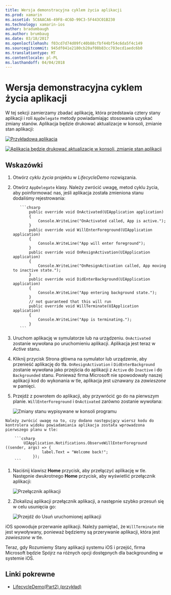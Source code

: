 ```yaml
---
title: Wersja demonstracyjna cyklem życia aplikacji
ms.prod: xamarin
ms.assetid: 5C8AACA6-49F8-4C6D-99C3-5F443C01B230
ms.technology: xamarin-ios
author: bradumbaugh
ms.author: brumbaug
ms.date: 03/18/2017
ms.openlocfilehash: f03cd7d74d09fc40b88cfbf44bf54c6da5f4c149
ms.sourcegitcommit: 945df041e2180cb20af08b83cc703ecd1aedc6b0
ms.translationtype: MT
ms.contentlocale: pl-PL
ms.lasthandoff: 04/04/2018
---
```

# <a name="application-lifecycle-demo"></a>Wersja demonstracyjna cyklem życia aplikacji

W tej sekcji zamierzamy zbadać aplikację, która przedstawia cztery stany aplikacji i roli `AppDelegate` metody powiadamiając stosowania uzyskać zmiany stanów. Aplikacja będzie drukować aktualizacje w konsoli, zmianie stan aplikacji:

 [![](application-lifecycle-demo-images/image3.png "Przykładowa aplikacja")](application-lifecycle-demo-images/image3.png#lightbox)

 [![](application-lifecycle-demo-images/image4.png "Aplikacja będzie drukować aktualizacje w konsoli, zmianie stan aplikacji")](application-lifecycle-demo-images/image4.png#lightbox)

## <a name="walkthrough"></a>Wskazówki


  1. Otwórz _cyklu życia_ projektu w _LifecycleDemo_ rozwiązania.
  1. Otwórz `AppDelegate` klasy. Należy zwrócić uwagę, metod cyklu życia, aby poinformować nas, jeśli aplikacja została zmieniona stanu dodaliśmy rejestrowania:

            ```chsarp
                public override void OnActivated(UIApplication application)
                {
                    Console.WriteLine("OnActivated called, App is active.");
                }
                public override void WillEnterForeground(UIApplication application)
                {
                    Console.WriteLine("App will enter foreground");
                }
                public override void OnResignActivation(UIApplication application)
                {
                    Console.WriteLine("OnResignActivation called, App moving to inactive state.");
                }
                public override void DidEnterBackground(UIApplication application)
                {
                    Console.WriteLine("App entering background state.");
                }
                // not guaranteed that this will run
                public override void WillTerminate(UIApplication application)
                {
                    Console.WriteLine("App is terminating.");
                }
            ```

  1. Uruchom aplikację w symulatorze lub na urządzeniu. `OnActivated` zostanie wywołana po uruchomieniu aplikacji. Aplikacja jest teraz w _Active_ stanu.
  1. Kliknij przycisk Strona główna na symulator lub urządzenie, aby przenieść aplikację do tła. `OnResignActivation` i `DidEnterBackground` zostanie wywołana jako przejścia do aplikacji z `Active` do `Inactive` i do `Backgrounded` stanu. Ponieważ firma Microsoft nie spowodowały naszej aplikacji kod do wykonania w tle, aplikacja jest uznawany za _zawieszone_ w pamięci.
  1. Przejdź z powrotem do aplikacji, aby przywrócić go do na pierwszym planie. `WillEnterForeground` i `OnActivated` zarówno zostanie wywołana:

        ![](application-lifecycle-demo-images/image4.png "Zmiany stanu wypisywane w konsoli programu")

    Należy zwrócić uwagę na to, czy dodano następujący wiersz kodu do kontrolera widoku powiadamiania aplikacja została wprowadzona pierwszego planu w tle:

        ```csharp
            UIApplication.Notifications.ObserveWillEnterForeground ((sender, args) => {
                    label.Text = "Welcome back!";
                });
        ```

1. Naciśnij klawisz **Home** przycisk, aby przełączyć aplikację w tle. Następnie dwukrotnego **Home** przycisk, aby wyświetlić przełącznik aplikacji:
    
    ![](application-lifecycle-demo-images/app-switcher-.png "Przełącznik aplikacji")
  
1. Zlokalizuj aplikacji przełącznik aplikacji, a następnie szybko przesuń się w celu usunięcia go:
    
    ![](application-lifecycle-demo-images/app-switcher-swipe-.png "Przejdź do Usuń uruchomionej aplikacji") 
    
iOS spowoduje przerwanie aplikacji. Należy pamiętać, że `WillTerminate` nie jest wywoływany, ponieważ będziemy są przerywanie aplikacji, która jest _zawieszone_ w tle.

Teraz, gdy Rozumiemy Stany aplikacji systemu iOS i przejść, firma Microsoft będzie Spójrz na różnych opcji dostępnych dla backgrounding w systemie iOS.



## <a name="related-links"></a>Linki pokrewne

- [LifecycleDemo(Part2) (przykład)](https://developer.xamarin.com/samples/monotouch/LifecycleDemo/)
